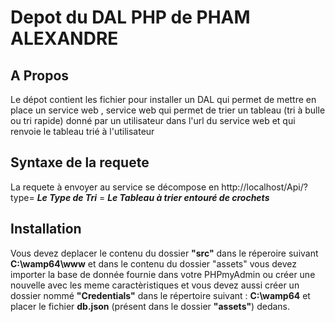 # Depot du DAL PHP de PHAM ALEXANDRE
## A Propos
Le dépot  contient les  fichier pour installer  un DAL  qui permet de  mettre en place un service web , service web qui  permet de trier un tableau  (tri à bulle ou tri rapide) donné par un utilisateur dans l'url du service web et qui renvoie le tableau trié à l'utilisateur
## Syntaxe de la requete 

La requete à envoyer  au service se décompose en  http://localhost/Api/?type= ***Le Type de Tri*** = ***Le Tableau à trier entouré de crochets*** 

## Installation 
Vous devez deplacer le contenu du dossier **"src"** dans le réperoire suivant **C:\wamp64\www** et dans le contenu  du dossier "assets" vous devez importer la base de donnée fournie dans votre PHPmyAdmin ou créer une nouvelle avec les meme caractèristiques  et vous devez aussi créer un dossier nommé **"Credentials"**  dans le répertoire suivant : **C:\wamp64** et placer le fichier **db.json** (présent dans le dossier **"assets"**) dedans.


